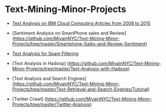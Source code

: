 # Text-Mining-Minor-Projects

* [Text Analysis on IBM Cloud Computing Aritcles from 2008 to 2015](https://github.com/MiyainNYC/Text-Mining-Minor-Projects/tree/master/IBMcrawl)

* [Sentiment Analysis on SmartPhone sales and Review] (https://github.com/MiyainNYC/Text-Mining-Minor-Projects/tree/master/Smartphone-Sales-and-Review-Sentiment)

* [Text Analysis for Spam Filtering](https://github.com/MiyainNYC/Text-Mining-Minor-Projects/tree/master/Text-Analysis-for-Spam-Filtering-Weka)

* [Text Analysis in Hadoop] (https://github.com/MiyainNYC/Text-Mining-Minor-Projects/tree/master/Text-Analysis-with-Hadoop)

* [Text Analysis and Search Engines] (https://github.com/MiyainNYC/Text-Mining-Minor-Projects/tree/master/Text-Retrieval-and-Search-Engines/Tutorial)

* [Twitter Crawl] (https://github.com/MiyainNYC/Text-Mining-Minor-Projects/tree/master/Twitter-Analysis)
